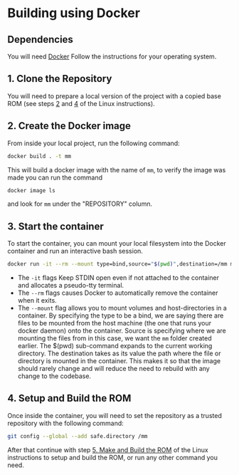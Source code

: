 # Building using Docker

## Dependencies

You will need [Docker](https://docs.docker.com/get-docker/) Follow the instructions for your operating system.

## 1. Clone the Repository

You will need to prepare a local version of the project with a copied base ROM (see steps [2](../README.md#2-clone-the-repository) and [4](../README.md#4-prepare-a-base-rom) of the Linux instructions).

## 2. Create the Docker image

From inside your local project, run the following command:

```bash
docker build . -t mm
```

This will build a docker image with the name of `mm`, to verify the image was made you can run the command

```bash
docker image ls
```

and look for `mm` under the "REPOSITORY" column.

## 3. Start the container

To start the container, you can mount your local filesystem into the Docker container and run an interactive bash session.

```bash
docker run -it --rm --mount type=bind,source="$(pwd)",destination=/mm mm /bin/bash
```

- The `-it` flags Keep STDIN open even if not attached to the container and allocates a pseudo-tty terminal.
- The `--rm` flags causes Docker to automatically remove the container when it exits.
- The `--mount` flag allows you to mount volumes and host-directories in a container. By specifying the type to be a bind, we are saying there are files to be mounted from the host machine (the one that runs your docker daemon) onto the container. Source is specifying where we are mounting the files from in this case, we want the `mm` folder created earlier. The $(pwd) sub-command expands to the current working directory. The destination takes as its value the path where the file or directory is mounted in the container. This makes it so that the image should rarely change and will reduce the need to rebuild with any change to the codebase.

## 4. Setup and Build the ROM

Once inside the container, you will need to set the repository as a trusted repository with the following command:

```bash
git config --global --add safe.directory /mm
```

After that continue with step [5. Make and Build the ROM](../README.md#5-make-and-build-the-rom) of the Linux instructions to setup and build the ROM, or run any other command you need.
